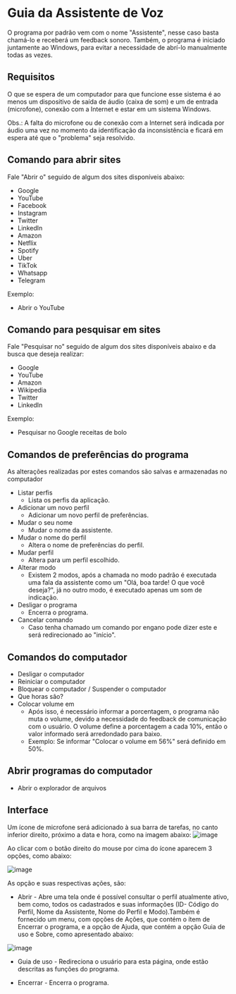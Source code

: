 # Guia da Assistente de Voz

O programa por padrão vem com o nome "Assistente", nesse caso basta chamá-lo e receberá um feedback sonoro. Também, o programa é iniciado juntamente ao Windows, para evitar a necessidade de abrí-lo manualmente todas as vezes.

## Requisitos

O que se espera de um computador para que funcione esse sistema é ao menos um dispositivo de saída de áudio (caixa de som) e um de entrada (microfone), conexão com a Internet e estar em um sistema Windows.

Obs.: A falta do microfone ou de conexão com a Internet será indicada por áudio uma vez no momento da identificação da inconsistência e ficará em espera até que o "problema" seja resolvido.

## Comando para abrir sites
  
  Fale "Abrir o" seguido de algum dos sites disponíveis abaixo:
  
  - Google
  - YouTube
  - Facebook
  - Instagram
  - Twitter
  - LinkedIn
  - Amazon
  - Netflix
  - Spotify
  - Uber
  - TikTok
  - Whatsapp
  - Telegram
  
  Exemplo:
  - Abrir o YouTube
  
## Comando para pesquisar em sites

 Fale "Pesquisar no" seguido de algum dos sites disponíveis abaixo e da busca que deseja realizar:

  - Google
  - YouTube
  - Amazon
  - Wikipedia
  - Twitter
  - LinkedIn
  
  Exemplo:
  - Pesquisar no Google receitas de bolo
  
## Comandos de preferências do programa 

  As alterações realizadas por estes comandos são salvas e armazenadas no computador

  - Listar perfis 
      - Lista os perfis da aplicação.
  - Adicionar um novo perfil 
      - Adicionar um novo perfil de preferências.
  - Mudar o seu nome 
      - Mudar o nome da assistente.
  - Mudar o nome do perfil 
      - Altera o nome de preferências do perfil.
  - Mudar perfil 
      - Altera para um perfil escolhido.
  - Alterar modo 
      - Existem 2 modos, após a chamada no modo padrão é executada uma fala da assistente como um "Olá, boa tarde! O que você deseja?", já no outro modo, é executado apenas um som de indicação.
  - Desligar o programa
    - Encerra o programa.
  - Cancelar comando
    - Caso tenha chamado um comando por engano pode dizer este e será redirecionado ao "início".  

## Comandos do computador
  
  - Desligar o computador
  - Reiniciar o computador
  - Bloquear o computador / Suspender o computador
  - Que horas são?
  - Colocar volume em 
      - Após isso, é necessário informar a porcentagem, o programa não muta o volume, devido a necessidade do feedback de comunicação com o usuário. O volume define a porcentagem a cada 10%, então o valor informado será arredondado para baixo.
      - Exemplo: Se informar "Colocar o volume em 56%" será definido em 50%.
 
## Abrir programas do computador
  - Abrir o explorador de arquivos

## Interface
Um ícone de microfone será adicionado à sua barra de tarefas, no canto inferior direito, próximo a data e hora, como na imagem abaixo:
![image](https://user-images.githubusercontent.com/68817384/213927339-ec458e82-74b4-46be-a547-1c5efebf5319.png)

Ao clicar com o botão direito do mouse por cima do ícone aparecem 3 opções, como abaixo:  

![image](https://user-images.githubusercontent.com/68817384/213927565-1b3cc023-9259-4e94-b56d-7be8f7212303.png)

As opção e suas respectivas ações, são:
  - Abrir - Abre uma tela onde é possível consultar o perfil atualmente ativo, bem como, todos os cadastrados e suas informações (ID- Código do Perfil, Nome da Assistente, Nome do Perfil e Modo).Também é fornecido um menu, com opções de Ações, que contém o ítem de Encerrar o programa, e a opção de Ajuda, que contém a opção Guia de uso e Sobre, como apresentado abaixo:  
  
  ![image](https://user-images.githubusercontent.com/68817384/213927826-9b3a180c-75c9-453c-954b-3a9648807a61.png)
  
  - Guia de uso - Redireciona o usuário para esta página, onde estão descritas as funções do programa.  
    
  - Encerrar - Encerra o programa.


